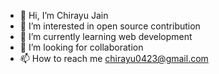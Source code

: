 - 👋 Hi, I’m Chirayu Jain
- 👀 I’m interested in open source contribution
- 🌱 I’m currently learning web development
- 💞️ I’m looking for collaboration
- 📫 How to reach me chirayu0423@gmail.com

<!---
chirayuString/chirayuString is a ✨ special ✨ repository because its `README.md` (this file) appears on your GitHub profile.
You can click the Preview link to take a look at your changes.
--->
